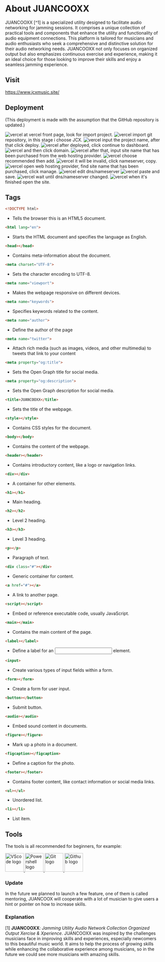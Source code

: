 # About JUANCOOXX
 JUANCOOXX [^1] is a specialized utility designed to facilitate audio networking for jamming sessions. It comprises a unique collection of practical tools and components that enhance the utility and functionality of audio equipment connections. This platform is tailored for musicians and audio enthusiasts who seek a comprehensive and distinctive solution for their audio networking needs. JUANCOOXX not only focuses on organized output but also emphasizes continuous exercise and experience, making it an ideal choice for those looking to improve their skills and enjoy a seamless jamming experience.

## Visit
https://www.jcxmusic.site/

## Deployment
(This deployment is made with the assumption that the GitHub repository is updated.)

<img src="Support/Deploy 1.png" alt="vercel">
at vercel front page, look for import project.

<img src="Support/Deploy 2.png" alt="vercel">
import git repository, in this stage i choose JCX.

<img src="Support/Deploy 3.png" alt="vercel">
input the  project name, after that click deploy.

<img src="Support/Deploy 4.png" alt="vercel">
after deployed, click continue to dashboard.

<img src="Support/Deploy 5.png" alt="vercel">
and then click domain.

<img src="Support/Deploy 6.png" alt="vercel">
after that, input site name that has been purchased from the web hosting provider.

<img src="Support/Deploy 7.png" alt="vercel">
choose recommended then add.

<img src="Support/Deploy 8.png" alt="vercel">
it will be invalid, click nameserver, copy.

<img src="Support/Deploy 9.png" alt="vercel">
open web hosting provider, find site name that has been purchased, click manage.

<img src="Support/Deploy 10.png" alt="vercel">
edit dns/nameserver

<img src="Support/Deploy 11.png" alt="vercel">
paste and save.

<img src="Support/Deploy 12.png" alt="vercel">
wait until dns/nameserver changed.

<img src="Support/Deploy 13.png" alt="vercel">
when it's finished open the site.

## Tags
```html
<!DOCTYPE html>
```
- Tells the browser this is an HTML5 document.

```html
<html lang="en">
```
- Starts the HTML document and specifies the language as English.

```html
<head></head>
```
- Contains meta-information about the document.

```html
<meta charset="UTF-8">
```
- Sets the character encoding to UTF-8.

```html
<meta name="viewport">
```
- Makes the webpage responsive on different devices.

```html
<meta name="keywords">
```
- Specifies keywords related to the content.

```html
<meta name="author">
```
- Define the author of the page

```html
<meta name="twitter">
```
- Attach rich media (such as images, videos, and other multimedia) to tweets that link to your content

```html
<meta property="og:title">
```
- Sets the Open Graph title for social media.

```html
<meta property="og:description">
```
- Sets the Open Graph description for social media.

```html
<title>JUANCOOXX</title>
```
- Sets the title of the webpage.

```html
<style></style>
```
- Contains CSS styles for the document.

```html
<body></body>
```
- Contains the content of the webpage.

```html
<header></header>
```
- Contains introductory content, like a logo or navigation links.

```html
<div></div>
```
- A container for other elements.

```html
<h1></h1>
```
- Main heading.

```html
<h2></h2>
```
- Level 2 heading.

```html
<h3></h3>
```
- Level 3 heading.

```html
<p></p>
```
- Paragraph of text.

```html
<div class="#"></div>
```
- Generic container for content.

```html
<a href="#"></a>
```
- A link to another page.

```html
<script></script>
```
- Embed or reference executable code, usually JavaScript.

```html
<main></main>
```
- Contains the main content of the page.

```html
<label></label>
```
- Define a label for an <input> element.

```html
<input>
```
- Create various types of input fields within a form.

```html
<form></form>
```
- Create a form for user input.

```html
<button></button>
```
- Submit button.

```html
<audio></audio>
```
- Embed sound content in documents.

```html
<figure></figure>
```
- Mark up a photo in a document.

```html
<figcaption></figcaption>
```
- Define a caption for the photo.

```html
<footer></footer>
```
- Contains footer content, like contact information or social media links.

```html
<ul></ul>
```
- Unordered list.

```html
<li></li>
```
- List item.

## Tools
The tools is all recommended for beginners, for example:

<a href="https://code.visualstudio.com/download">
<img title="Visual Studio Code" src="https://avatars.githubusercontent.com/u/25044327?v=4" alt="VScode logo" style="width:60px;height:60px;">
</a>

<a href="https://learn.microsoft.com/en-us/powershell/scripting/install/installing-powershell-on-windows?view=powershell-7.4">
<img title="Windows Powershell" src="https://encrypted-tbn0.gstatic.com/images?q=tbn:ANd9GcR8Ffog4dO8G5cLNPGYwscUZr-HhCAtVqfQKg&s" alt="Powershell logo" style="width:60px;height:60px;">
</a>

<a href="https://www.git-scm.com/downloads">
<img title="Git" src="https://git-scm.com/images/logos/downloads/Git-Icon-1788C.png" alt="Git logo" style="width:60px;height:60px;">
</a>

<a href="https://github.com/">
<img title="Github" src="https://cdn-icons-png.flaticon.com/512/25/25231.png" alt="Github logo" style="width:60px;height:60px;">
</a>

### Update
In the future we planned to launch a few feature, one of them is called mentoring, JUANCOOX will cooperate with a lot of musician to give users a hint or pointer on how to increase skills.

### Explanation
[1] **JUANCOOXX**: *Jamming Utility Audio Network Collection Organized Output Xercise & Xperience*.
JUANCOOXX was inspired by the challenges musicians face in improving skills and experiences, especially newcomers to this beautiful music world. It aims to help the process of growing skills while enhancing the collaborative experience among musicians, so in the future we could see more musicians with amazing skills.
